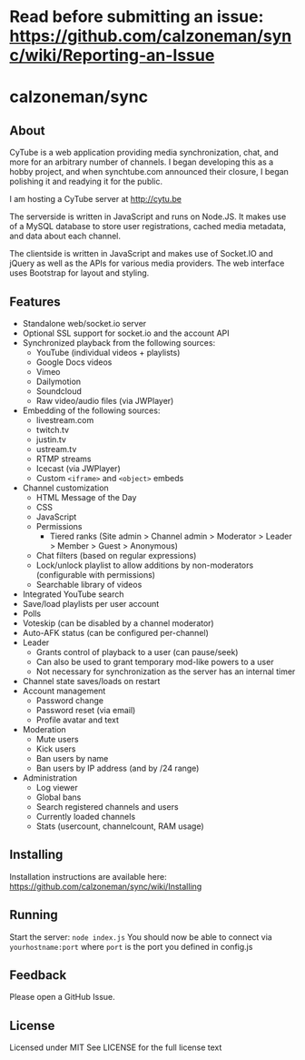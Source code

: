 Read before submitting an issue: https://github.com/calzoneman/sync/wiki/Reporting-an-Issue
===========================================================================================

calzoneman/sync
===============

About
-----

CyTube is a web application providing media synchronization, chat, and more for an arbitrary number of channels.
I began developing this as a hobby project, and when synchtube.com announced their closure, I
began polishing it and readying it for the public.

I am hosting a CyTube server at http://cytu.be

The serverside is written in JavaScript and runs on Node.JS.  It makes use
of a MySQL database to store user registrations, cached media metadata, and
data about each channel.

The clientside is written in JavaScript and makes use of Socket.IO and
jQuery as well as the APIs for various media providers.
The web interface uses Bootstrap for layout and styling.

Features
--------
- Standalone web/socket.io server
- Optional SSL support for socket.io and the account API
- Synchronized playback from the following sources:
  - YouTube (individual videos + playlists)
  - Google Docs videos
  - Vimeo
  - Dailymotion
  - Soundcloud
  - Raw video/audio files (via JWPlayer)
- Embedding of the following sources:
  - livestream.com
  - twitch.tv
  - justin.tv
  - ustream.tv
  - RTMP streams
  - Icecast (via JWPlayer)
  - Custom `<iframe>` and `<object>` embeds
- Channel customization
  - HTML Message of the Day
  - CSS
  - JavaScript
  - Permissions
    - Tiered ranks (Site admin > Channel admin > Moderator > Leader > Member > Guest > Anonymous)
  - Chat filters (based on regular expressions)
  - Lock/unlock playlist to allow additions by non-moderators (configurable with permissions)
  - Searchable library of videos
- Integrated YouTube search
- Save/load playlists per user account
- Polls
- Voteskip (can be disabled by a channel moderator)
- Auto-AFK status (can be configured per-channel)
- Leader
  - Grants control of playback to a user (can pause/seek)
  - Can also be used to grant temporary mod-like powers to a user
  - Not necessary for synchronization as the server has an internal timer
- Channel state saves/loads on restart
- Account management
  - Password change
  - Password reset (via email)
  - Profile avatar and text
- Moderation
  - Mute users
  - Kick users
  - Ban users by name
  - Ban users by IP address (and by /24 range)
- Administration
  - Log viewer
  - Global bans
  - Search registered channels and users
  - Currently loaded channels
  - Stats (usercount, channelcount, RAM usage)

Installing
----------

Installation instructions are available here: https://github.com/calzoneman/sync/wiki/Installing

Running
-------

Start the server: `node index.js`
You should now be able to connect via `yourhostname:port` where `port` is
the port you defined in config.js

Feedback
--------

Please open a GitHub Issue.

License
-------

Licensed under MIT
See LICENSE for the full license text
